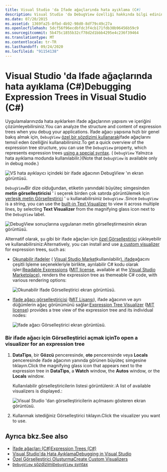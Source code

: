```yaml
---
title: Visual Studio 'da Ifade ağaçlarında hata ayıklama (C#)
description: Visual Studio 'da DebugView özelliği hakkında bilgi edinin. İfade ağaçlarının yapısını ve içeriğini çözümlemek için bu özelliği nasıl kullanacağınızı öğrenin.
ms.date: 07/20/2015
ms.assetid: 1369fa25-0fbd-4b92-98d0-8df79c49c27a
ms.openlocfilehash: 5dcf56f96ecdbfdc3f4cb171fdb30b96456b59c9
ms.sourcegitcommit: 5b475c1855b32cf78d2d1bbb4295e4c236f39464
ms.translationtype: MT
ms.contentlocale: tr-TR
ms.lasthandoff: 09/24/2020
ms.locfileid: "91154138"
---
```

# <a name="debugging-expression-trees-in-visual-studio-c"></a><span data-ttu-id="10306-104">Visual Studio 'da Ifade ağaçlarında hata ayıklama (C#)</span><span class="sxs-lookup"><span data-stu-id="10306-104">Debugging Expression Trees in Visual Studio (C#)</span></span>

<span data-ttu-id="10306-105">Uygulamalarınızda hata ayıklarken ifade ağaçlarının yapısını ve içeriğini çözümleyebilirsiniz.</span><span class="sxs-lookup"><span data-stu-id="10306-105">You can analyze the structure and content of expression trees when you debug your applications.</span></span> <span data-ttu-id="10306-106">İfade ağacı yapısına hızlı bir genel bakış almak için, `DebugView` [özel bir sözdizimi kullanarak](debugview-syntax.md)ifade ağaçlarını temsil eden özelliğini kullanabilirsiniz.</span><span class="sxs-lookup"><span data-stu-id="10306-106">To get a quick overview of the expression tree structure, you can use the `DebugView` property, which represents expression trees [using a special syntax](debugview-syntax.md).</span></span> <span data-ttu-id="10306-107">( `DebugView` Yalnızca hata ayıklama modunda kullanılabilir.)</span><span class="sxs-lookup"><span data-stu-id="10306-107">(Note that `DebugView` is available only in debug mode.)</span></span>  

![VS hata ayıklayıcı içindeki bir ifade ağacının DebugView 'ın ekran görüntüsü.](media/debugging-expression-trees-in-visual-studio/debugview-expression-tree.png)

<span data-ttu-id="10306-109">`DebugView`Bir dize olduğundan, etiketin yanındaki büyüteç simgesinden **metin görselleştiricisi** ' i seçerek birden çok satırda görüntülemek Için [yerleşik metin Görselleştirici](/visualstudio/debugger/view-strings-visualizer#open-a-string-visualizer) ' u kullanabilirsiniz `DebugView` .</span><span class="sxs-lookup"><span data-stu-id="10306-109">Since `DebugView` is a string, you can use the [built-in Text Visualizer](/visualstudio/debugger/view-strings-visualizer#open-a-string-visualizer) to view it across multiple lines, by selecting **Text Visualizer** from the magnifying glass icon next to the `DebugView` label.</span></span>

 ![DebugView sonuçlarına uygulanan metin görselleştirmesinin ekran görüntüsü.](media/debugging-expression-trees-in-visual-studio/string-visualizer-debugview.png)

<span data-ttu-id="10306-111">Alternatif olarak, şu gibi bir ifade ağaçları için [özel Görselleştirici](/visualstudio/debugger/create-custom-visualizers-of-data) yükleyebilir ve kullanabilirsiniz:</span><span class="sxs-lookup"><span data-stu-id="10306-111">Alternatively, you can install and use [a custom visualizer](/visualstudio/debugger/create-custom-visualizers-of-data) for expression trees, such as:</span></span>

- <span data-ttu-id="10306-112">[Okunabilir ifadeler](https://github.com/agileobjects/ReadableExpressions) ( [Visual Studio Market](https://marketplace.visualstudio.com/items?itemName=vs-publisher-1232914.ReadableExpressionsVisualizers)kullanılabilir[), ifade](https://github.com/agileobjects/ReadableExpressions/blob/master/LICENSE.md)ağacını çeşitli Işleme seçenekleriyle birlikte, ayrılabilir C# kodu olarak işler:</span><span class="sxs-lookup"><span data-stu-id="10306-112">[Readable Expressions](https://github.com/agileobjects/ReadableExpressions) ([MIT license](https://github.com/agileobjects/ReadableExpressions/blob/master/LICENSE.md), available at the [Visual Studio Marketplace](https://marketplace.visualstudio.com/items?itemName=vs-publisher-1232914.ReadableExpressionsVisualizers)), renders the expression tree as themeable C# code, with various rendering options:</span></span>

  ![Okunabilir Ifade Görselleştirici ekran görüntüsü.](media/debugging-expression-trees-in-visual-studio/readable-expressions-visualizer.png)

- <span data-ttu-id="10306-114">[Ifade ağacı görselleştiricisi](https://github.com/zspitz/ExpressionTreeVisualizer/blob/master/README.md) ([MIT Lisansı](https://github.com/zspitz/ExpressionTreeVisualizer/blob/master/LICENSE)), ifade ağacının ve ayrı düğümlerin ağaç görünümünü sağlar:</span><span class="sxs-lookup"><span data-stu-id="10306-114">[Expression Tree Visualizer](https://github.com/zspitz/ExpressionTreeVisualizer/blob/master/README.md) ([MIT license](https://github.com/zspitz/ExpressionTreeVisualizer/blob/master/LICENSE)) provides a tree view of the expression tree and its individual nodes:</span></span>

  ![Ifade ağacı Görselleştirici ekran görüntüsü.](media/debugging-expression-trees-in-visual-studio/expression-tree-visualizer.png)

### <a name="to-open-a-visualizer-for-an-expression-tree"></a><span data-ttu-id="10306-116">Bir ifade ağacı için Görselleştirici açmak için</span><span class="sxs-lookup"><span data-stu-id="10306-116">To open a visualizer for an expression tree</span></span>  
  
1. <span data-ttu-id="10306-117">**DataTips**, bir **Gözcü** penceresinde, **oto** penceresinde veya **Locals** penceresinde ifade ağacının yanında görünen büyüteç simgesine tıklayın.</span><span class="sxs-lookup"><span data-stu-id="10306-117">Click the magnifying glass icon that appears next to the expression tree in **DataTips**, a **Watch** window, the **Autos** window, or the **Locals** window.</span></span>  

    <span data-ttu-id="10306-118">Kullanılabilir görselleştiricilerin listesi görüntülenir.:</span><span class="sxs-lookup"><span data-stu-id="10306-118">A list of available visualizers is displayed.:</span></span>

    ![Visual Studio 'dan görselleştiricilerin açılmasını gösteren ekran görüntüsü.](media/debugging-expression-trees-in-visual-studio/expression-tree-visualizers.png)

2. <span data-ttu-id="10306-120">Kullanmak istediğiniz Görselleştirici tıklayın.</span><span class="sxs-lookup"><span data-stu-id="10306-120">Click the visualizer you want to use.</span></span>  
  
## <a name="see-also"></a><span data-ttu-id="10306-121">Ayrıca bkz.</span><span class="sxs-lookup"><span data-stu-id="10306-121">See also</span></span>

- [<span data-ttu-id="10306-122">İfade ağaçları (C#)</span><span class="sxs-lookup"><span data-stu-id="10306-122">Expression Trees (C#)</span></span>](./index.md)
- [<span data-ttu-id="10306-123">Visual Studio'da Hata Ayıklama</span><span class="sxs-lookup"><span data-stu-id="10306-123">Debugging in Visual Studio</span></span>](/visualstudio/debugger/debugger-feature-tour)
- [<span data-ttu-id="10306-124">Özel Görselleştirici Oluşturma</span><span class="sxs-lookup"><span data-stu-id="10306-124">Create Custom Visualizers</span></span>](/visualstudio/debugger/create-custom-visualizers-of-data)
- [<span data-ttu-id="10306-125">`DebugView` sözdizimi</span><span class="sxs-lookup"><span data-stu-id="10306-125">`DebugView` syntax</span></span>](debugview-syntax.md)
